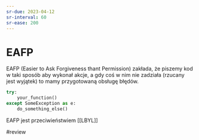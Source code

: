 ```yaml
---
sr-due: 2023-04-12
sr-interval: 60
sr-ease: 200
---
```


# EAFP

EAFP (Easier to Ask Forgiveness thant Permission) zakłada, że piszemy kod w taki sposób aby wykonał akcje, a gdy coś w nim nie zadziała (rzucany jest wyjątek) to mamy przygotowaną obsługę błędów.

``` python
try:
	your_function()
except SomeException as e:
	do_something_else()
```

EAFP jest przeciwieństwiem [[LBYL]]



#review